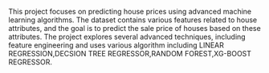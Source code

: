 This project focuses on predicting house prices using advanced machine learning algorithms. The dataset contains various features related to house attributes, and the goal is to predict the sale price of houses based on these attributes. The project explores several advanced techniques, including feature engineering and uses various algorithm including LINEAR REGRESSION,DECSION TREE REGRESSOR,RANDOM FOREST,XG-BOOST REGRESSOR.
